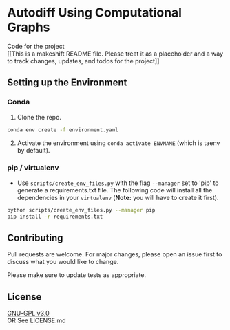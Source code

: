 # Autodiff Using Computational Graphs 

Code for the project
<br/>
[[This is a makeshift README file. Please treat it as a placeholder and a way to track changes, updates, and todos for the project]]

## Setting up the Environment 
### Conda
1. Clone the repo.
```bash 
conda env create -f environment.yaml
``` 
2. Activate the environment using `conda activate ENVNAME` (which is taenv by default).


### pip / virtualenv
- Use `scripts/create_env_files.py` with the flag `--manager` set to 'pip' to generate a requirements.txt file. The following code will install all the dependencies in your `virtualenv` (**Note:** you will have to create it first).
```bash
python scripts/create_env_files.py --manager pip
pip install -r requirements.txt
```

## Contributing

Pull requests are welcome. For major changes, please open an issue first
to discuss what you would like to change.

Please make sure to update tests as appropriate.

## License

[GNU-GPL v3,0](https://license.md/wp-content/uploads/2022/06/gpl-3.0.txt) <br/>
OR 
See LICENSE.md

